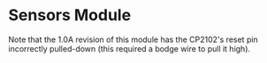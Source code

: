 # Sensors Module

Note that the 1.0A revision of this module has the CP2102's reset pin incorrectly pulled-down (this required a bodge wire to pull it high).